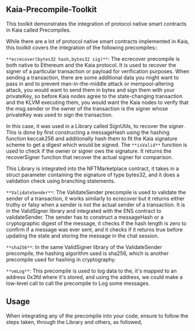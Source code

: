 ## Kaia-Precompile-Toolkit

This toolkit demonstrates the integration of protocol native smart contracts in Kaia called Precompiles.

While there are a lot of protocol native smart contracts implemented in Kaia, this toolkit covers the integration of the following precompiles::

`**ecrecover(bytes32 hash,bytes32 sig)**`: The ecrecover precompile is both native to Ethereum and the Kaia protocol. It is used to recover the signer of a particular transaction or payload for verification purposes. When sending a transaction, there are some additional data you might want to pass in and to prevent man-in-the-middle attack or mempool-altering attack, you would want to send them in bytes and sign them with your privateKey, so before Kaia nodes agree to the state-changing transaction and the KLVM executing them, you would want the Kaia nodes to verify that the msg.sender or the owner of the transaction is the signer whose privateKey was used to sign the transaction.

In this case, it was used in a Library called SignUtils, to recover the signer. This is done by first constructing a messageHash using the hashing function keccak256 and additionally hash them to fit the Kaia signature scheme to get a digest which would be signed. The `**isValid**` function is used to check if the owner or signer ows the signature. It returns the recoverSigner function that recover the actual signer for comparison.

This Library is integrated into the NFTMarketplace contract, it takes in a struct parameter containing the signature of type bytes32, and it does a validation check using branching statements. 

`**ValidateSender**`: The ValidateSender precompile is used to validate the sender of a transaction, it works similarly to ecrecover but it returns either truthy or falsy when a sender is not the actual sender of a transaction. It is in the ValidSigner library and integrated with the ENS contract to validateSender. The sender has to construct a messageHash or a cryptographic digest of the message, it checks if the hash length is zero to confirm if a message was ever sent, and it checks if it returns true before updating the state and storing the message in the chat session.


`**sha256**`: In the same ValidSigner library of the ValidateSender precompile, the hashing algorithm used is sha256, which is another precompile used for hashing in cryptography.

`**vmLog**`: This precompile is used to log data to the, it's mapped to an address 0x3fd where it's stored, and using the address, we could make a low-level call to call the precompile to Log some messages.

## Usage

When integrating any of the precompile into your code, ensure to follow the steps taken, through the Library and others, as followed,
